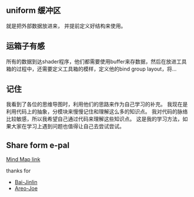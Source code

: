 ## uniform 缓冲区
就是把外部数据放进来， 并提前定义好结构来使用。


## 运箱子有感

所有的数据到达shader程序，他们都需要使用buffer来存数据，然后在放进工具箱的过程中，还需要定义工具箱的模样，定义他的bind group layout，将...

## 记住
我看到了各位的思维导图时，利用他们的思路来作为自己学习的补充。
我现在是利用代码上的抽象，分模块来慢慢记住和理解这么多的知识点。
我对代码的脉络比较敏感，所以我希望自己通过代码来理解这些知识点。
这是我的学习方法，如果大家在学习上遇到问题也值得让自己去尝试尝试。

## Share form e-pal

[Mind Map link](./share/readme.md)

thanks for
- [Bai-Jinlin](https://github.com/Bai-Jinlin) 
- [Areo-Joe](https://github.com/Areo-Joe)


